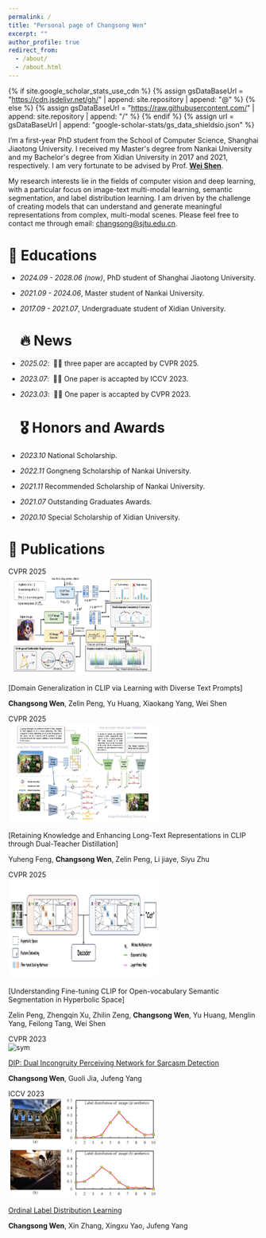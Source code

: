 ```yaml
---
permalink: /
title: "Personal page of Changsong Wen"
excerpt: ""
author_profile: true
redirect_from: 
  - /about/
  - /about.html
---
```


{% if site.google_scholar_stats_use_cdn %}
{% assign gsDataBaseUrl = "https://cdn.jsdelivr.net/gh/" | append: site.repository | append: "@" %}
{% else %}
{% assign gsDataBaseUrl = "https://raw.githubusercontent.com/" | append: site.repository | append: "/" %}
{% endif %}
{% assign url = gsDataBaseUrl | append: "google-scholar-stats/gs_data_shieldsio.json" %}

<span class='anchor' id='about-me'></span>

I’m a first-year PhD student from the School of Computer Science, Shanghai Jiaotong University. I received my Master's degree from Nankai University and my Bachelor's degree from Xidian University in 2017 and 2021, respectively. I am very fortunate to be advised by Prof. [**Wei Shen**](https://shenwei1231.github.io/).

My research interests lie in the fields of computer vision and deep learning, with a particular focus on image-text multi-modal learning, semantic segmentation, and label distribution learning. I am driven by the challenge of creating models that can understand and generate meaningful representations from complex, multi-modal scenes. Please feel free to contact me through email: changsong@sjtu.edu.cn.

# 📖 Educations
- *2024.09 - 2028.06 (now)*, PhD student of Shanghai Jiaotong University. 
- *2021.09 - 2024.06*, Master student of Nankai University. 
- *2017.09 - 2021.07*, Undergraduate student of Xidian University.

  # 🔥 News
- *2025.02*: &nbsp;🎉🎉 three paper are accapted by CVPR 2025.
- *2023.07*: &nbsp;🎉🎉 One paper is accapted by ICCV 2023. 
- *2023.03*: &nbsp;🎉🎉 One paper is accapted by CVPR 2023. 

  # 🎖 Honors and Awards
- *2023.10* National Scholarship.
- *2022.11* Gongneng Scholarship of Nankai University.
- *2021.11* Recommended Scholarship of Nankai University.
- *2021.07* Outstanding Graduates Awards. 
- *2020.10* Special Scholarship of Xidian University. 

# 📝 Publications 

<div class='paper-box'>
  <div class='paper-box-image'> <div>
    <div class="badge">CVPR 2025</div>
    <img src='../images/DG.PNG' alt="sym" width="300px" height="200px">
  </div>
<div class='paper-box-text' markdown="1">
  
[Domain Generalization in CLIP via Learning with Diverse Text Prompts]

**Changsong Wen**, Zelin Peng, Yu Huang, Xiaokang Yang, Wei Shen
</div>
</div>



<div class='paper-box'>
  <div class='paper-box-image'> <div>
    <div class="badge">CVPR 2025</div>
    <img src='../images/long-clip.PNG' alt="sym" width="300px" height="200px">
  </div>
<div class='paper-box-text' markdown="1">
  
[Retaining Knowledge and Enhancing Long-Text Representations in CLIP through Dual-Teacher Distillation]

Yuheng Feng, **Changsong Wen**, Zelin Peng, Li jiaye, Siyu Zhu
</div>
</div>



<div class='paper-box'>
  <div class='paper-box-image'> <div>
    <div class="badge">CVPR 2025</div>
    <img src='../images/hyperbolic.PNG' alt="sym" width="300px" height="200px">
  </div>
<div class='paper-box-text' markdown="1">
  
[Understanding Fine-tuning CLIP for Open-vocabulary Semantic Segmentation in Hyperbolic Space]

Zelin Peng, Zhengqin Xu, Zhilin Zeng, **Changsong Wen**, Yu Huang, Menglin Yang, Feilong Tang, Wei Shen
</div>
</div>



<div class='paper-box'>
  <div class='paper-box-image'> <div>
    <div class="badge">CVPR 2023</div>
    <img src='../images/Sarcasm.PNG' alt="sym" width="300px" height="200px">
  </div>
<div class='paper-box-text' markdown="1">
  
[DIP: Dual Incongruity Perceiving Network for Sarcasm Detection](https://openaccess.thecvf.com/content/CVPR2023/papers/Wen_DIP_Dual_Incongruity_Perceiving_Network_for_Sarcasm_Detection_CVPR_2023_paper.pdf)

**Changsong Wen**, Guoli Jia, Jufeng Yang 
</div>
</div>



<div class='paper-box'><div class='paper-box-image'><div><div class="badge">ICCV 2023</div><img src='../images/OLDL.PNG' alt="sym" width="300px" height="200px"></div></div>
<div class='paper-box-text' markdown="1">

[Ordinal Label Distribution Learning](https://openaccess.thecvf.com/content/ICCV2023/papers/Wen_Ordinal_Label_Distribution_Learning_ICCV_2023_paper.pdf)

**Changsong Wen**, Xin Zhang, Xingxu Yao, Jufeng Yang
</div>
</div>
